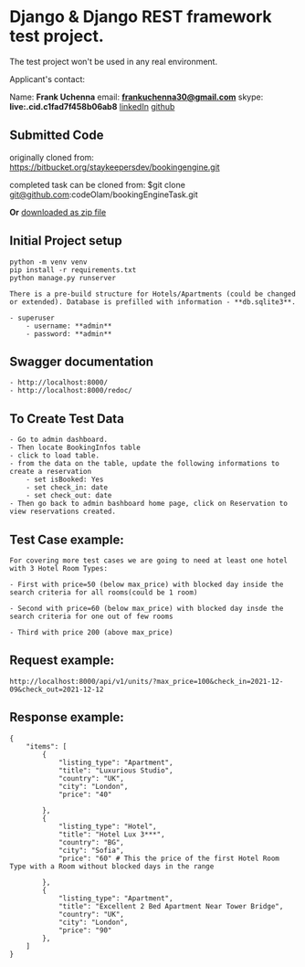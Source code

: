 # Django & Django REST framework test project.

The test project won't be used in any real environment.

Applicant's contact:

Name: **Frank Uchenna**
email: **frankuchenna30@gmail.com**
skype: **live:.cid.c1fad7f458b06ab8**
[linkedIn](https://www.linkedin.com/in/frank-uchenna-88718813a/)
[github](https://github.com/codeOlam)

## Submitted Code 

originally cloned from: https://bitbucket.org/staykeepersdev/bookingengine.git

completed task can be cloned from: 
    $git clone git@github.com:codeOlam/bookingEngineTask.git

**Or** 
[downloaded as zip file](https://github.com/codeOlam/bookingEngineTask/archive/refs/heads/main.zip)

## Initial Project setup

    python -m venv venv
    pip install -r requirements.txt
    python manage.py runserver

    There is a pre-build structure for Hotels/Apartments (could be changed or extended). Database is prefilled with information - **db.sqlite3**.

    - superuser
        - username: **admin**
        - password: **admin**

## Swagger documentation

    - http://localhost:8000/
    - http://localhost:8000/redoc/

## To Create Test Data

    - Go to admin dashboard.
    - Then locate BookingInfos table
    - click to load table.
    - from the data on the table, update the following informations to create a reservation
        - set isBooked: Yes
        - set check_in: date
        - set check_out: date
    - Then go back to admin bashboard home page, click on Reservation to view reservations created.

## Test Case example:

    For covering more test cases we are going to need at least one hotel with 3 Hotel Room Types:

    - First with price=50 (below max_price) with blocked day inside the search criteria for all rooms(could be 1 room)

    - Second with price=60 (below max_price) with blocked day insde the search criteria for one out of few rooms

    - Third with price 200 (above max_price)

## Request example:

    http://localhost:8000/api/v1/units/?max_price=100&check_in=2021-12-09&check_out=2021-12-12

## Response example:

    {
        "items": [
            {
                "listing_type": "Apartment",
                "title": "Luxurious Studio",
                "country": "UK",
                "city": "London",
                "price": "40"

            },
            {
                "listing_type": "Hotel",
                "title": "Hotel Lux 3***",
                "country": "BG",
                "city": "Sofia",
                "price": "60" # This the price of the first Hotel Room Type with a Room without blocked days in the range

            },
            {
                "listing_type": "Apartment",
                "title": "Excellent 2 Bed Apartment Near Tower Bridge",
                "country": "UK",
                "city": "London",
                "price": "90"
            },
        ]
    }
